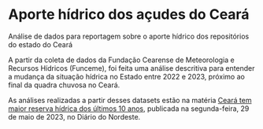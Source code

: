 # Aporte hídrico dos açudes do Ceará

Análise de dados para reportagem sobre o aporte hídrico dos repositórios do estado do Ceará

A partir da coleta de dados da Fundação Cearense de Meteorologia e Recursos Hídricos (Funceme), foi feita uma análise descritiva para entender a mudança da situação hídrica no Estado entre 2022 e 2023, próximo ao final da quadra chuvosa no Ceará.

As análises realizadas a partir desses datasets estão na matéria [Ceará tem maior reserva hídrica dos últimos 10 anos](https://diariodonordeste.verdesmares.com.br/ceara/ceara-tem-maior-reserva-hidrica-dos-ultimos-10-anos-1.3374104), publicada na segunda-feira, 29 de maio de 2023, no Diário do Nordeste.
